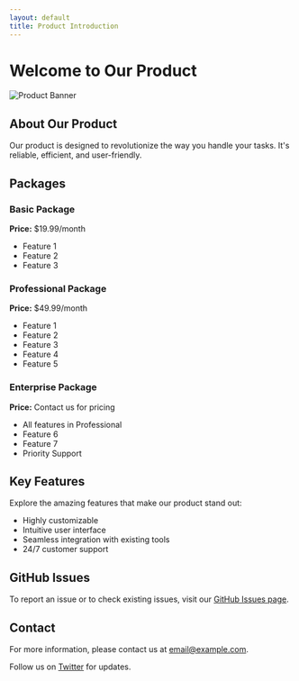 ```yaml
---
layout: default
title: Product Introduction
---
```


# Welcome to Our Product

![Product Banner](https://via.placeholder.com/800x200)

## About Our Product

Our product is designed to revolutionize the way you handle your tasks. It's reliable, efficient, and user-friendly.

<div class="section" id="packages">
  <h2>Packages</h2>

  <div class="package">
    <h3>Basic Package</h3>
    <p><strong>Price:</strong> $19.99/month</p>
    <ul>
      <li>Feature 1</li>
      <li>Feature 2</li>
      <li>Feature 3</li>
    </ul>
  </div>

  <div class="package">
    <h3>Professional Package</h3>
    <p><strong>Price:</strong> $49.99/month</p>
    <ul>
      <li>Feature 1</li>
      <li>Feature 2</li>
      <li>Feature 3</li>
      <li>Feature 4</li>
      <li>Feature 5</li>
    </ul>
  </div>

  <div class="package">
    <h3>Enterprise Package</h3>
    <p><strong>Price:</strong> Contact us for pricing</p>
    <ul>
      <li>All features in Professional</li>
      <li>Feature 6</li>
      <li>Feature 7</li>
      <li>Priority Support</li>
    </ul>
  </div>
</div>

<div class="section" id="features">
  <h2>Key Features</h2>
  <p>Explore the amazing features that make our product stand out:</p>
  <ul>
    <li>Highly customizable</li>
    <li>Intuitive user interface</li>
    <li>Seamless integration with existing tools</li>
    <li>24/7 customer support</li>
  </ul>
</div>

<div class="section" id="github-issues">
  <h2>GitHub Issues</h2>
  <p>To report an issue or to check existing issues, visit our <a href="https://github.com/your-username/your-repository/issues">GitHub Issues page</a>.</p>
  <div id="issues"></div>
</div>

<div class="section" id="contact">
  <h2>Contact</h2>
  <p>For more information, please contact us at <a href="mailto:email@example.com">email@example.com</a>.</p>
  <p>Follow us on <a href="https://twitter.com/yourusername">Twitter</a> for updates.</p>
</div>

<script>
  fetch('https://api.github.com/repos/your-username/your-repository/issues')
    .then(response => response.json())
    .then(data => {
      const issuesContainer = document.getElementById('issues');
      data.forEach(issue => {
        const issueElement = document.createElement('div');
        issueElement.className = 'issue';
        issueElement.innerHTML = `<h3><a href="${issue.html_url}">${issue.title}</a></h3><p>${issue.body}</p>`;
        issuesContainer.appendChild(issueElement);
      });
    });
</script>
